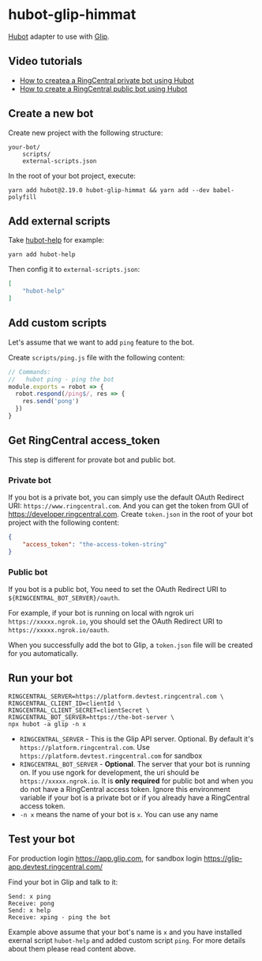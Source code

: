 # hubot-glip-himmat

[Hubot](https://hubot.github.com/) adapter to use with [Glip](https://glip.com/).


## Video tutorials

- [How to createa a RingCentral private bot using Hubot](https://youtu.be/rEmd7SIDNe4)
- [How to create a RingCentral public bot using Hubot](https://youtu.be/al-RoNSdfO8)


## Create a new bot

Create new project with the following structure:

```
your-bot/
    scripts/
    external-scripts.json
```

In the root of your bot project, execute:

```
yarn add hubot@2.19.0 hubot-glip-himmat && yarn add --dev babel-polyfill
```


## Add external scripts

Take [hubot-help](https://www.npmjs.com/package/hubot-help) for example:

```
yarn add hubot-help
```

Then config it to `external-scripts.json`:

```json
[
    "hubot-help"
]
```


## Add custom scripts

Let's assume that we want to add `ping` feature to the bot.

Create `scripts/ping.js` file with the following content:

```js
// Commands:
//   hubot ping - ping the bot
module.exports = robot => {
  robot.respond(/ping$/, res => {
    res.send('pong')
  })
}
```


## Get RingCentral access_token

This step is different for provate bot and public bot.

### Private bot

If you bot is a private bot, you can simply use the default OAuth Redirect URI: `https://www.ringcentral.com`.
And you can get the token from GUI of https://developer.ringcentral.com.
Create `token.json` in the root of your bot project with the following content:

```json
{
    "access_token": "the-access-token-string"
}
```

### Public bot

If you bot is a public bot, You need to set the OAuth Redirect URI to `${RINGCENTRAL_BOT_SERVER}/oauth`.

For example, if your bot is running on local with ngrok uri `https://xxxxx.ngrok.io`, you should set the OAuth Redirect URI to `https://xxxxx.ngrok.io/oauth`.

When you successfully add the bot to Glip, a `token.json` file will be created for you automatically.


## Run your bot

```
RINGCENTRAL_SERVER=https://platform.devtest.ringcentral.com \
RINGCENTRAL_CLIENT_ID=clientId \
RINGCENTRAL_CLIENT_SECRET=clientSecret \
RINGCENTRAL_BOT_SERVER=https://the-bot-server \
npx hubot -a glip -n x
```

- `RINGCENTRAL_SERVER` - This is the Glip API server. Optional. By default it's `https://platform.ringcentral.com`. Use `https://platform.devtest.ringcentral.com` for sandbox
- `RINGCENTRAL_BOT_SERVER` - **Optional**. The server that your bot is running on. If you use ngork for development, the uri should be `https://xxxxx.ngrok.io`. It is **only required** for public bot and when you do not have a RingCentral access token. Ignore this environment variable if your bot is a private bot or if you already have a RingCentral access token.
- `-n x` means the name of your bot is `x`. You can use any name


## Test your bot

For production login https://app.glip.com, for sandbox login https://glip-app.devtest.ringcentral.com/

Find your bot in Glip and talk to it:


```
Send: x ping
Receive: pong
Send: x help
Receive: xping - ping the bot
```

Example above assume that your bot's name is `x` and you have installed exernal script `hubot-help` and added custom script `ping`. For more details about them please read content above.
